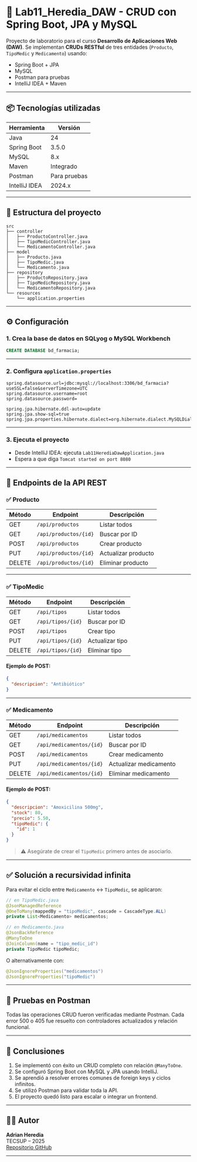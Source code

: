 # 💊 Lab11_Heredia_DAW - CRUD con Spring Boot, JPA y MySQL

Proyecto de laboratorio para el curso **Desarrollo de Aplicaciones Web (DAW)**. Se implementan **CRUDs RESTful** de tres entidades (`Producto`, `TipoMedic` y `Medicamento`) usando:

- Spring Boot + JPA
- MySQL
- Postman para pruebas
- IntelliJ IDEA + Maven

---

## 📦 Tecnologías utilizadas

| Herramienta         | Versión     |
|---------------------|-------------|
| Java                | 24          |
| Spring Boot         | 3.5.0       |
| MySQL               | 8.x         |
| Maven               | Integrado   |
| Postman             | Para pruebas|
| IntelliJ IDEA       | 2024.x      |

---

## 📁 Estructura del proyecto

```
src
├── controller
│   ├── ProductoController.java
│   ├── TipoMedicController.java
│   └── MedicamentoController.java
├── model
│   ├── Producto.java
│   ├── TipoMedic.java
│   └── Medicamento.java
├── repository
│   ├── ProductoRepository.java
│   ├── TipoMedicRepository.java
│   └── MedicamentoRepository.java
└── resources
    └── application.properties
```

---

## ⚙️ Configuración

### 1. Crea la base de datos en SQLyog o MySQL Workbench

```sql
CREATE DATABASE bd_farmacia;
```

---

### 2. Configura `application.properties`

```properties
spring.datasource.url=jdbc:mysql://localhost:3306/bd_farmacia?useSSL=false&serverTimezone=UTC
spring.datasource.username=root
spring.datasource.password=

spring.jpa.hibernate.ddl-auto=update
spring.jpa.show-sql=true
spring.jpa.properties.hibernate.dialect=org.hibernate.dialect.MySQLDialect
```

---

### 3. Ejecuta el proyecto

- Desde IntelliJ IDEA: ejecuta `Lab11HerediaDawApplication.java`
- Espera a que diga `Tomcat started on port 8080`

---

## 🔄 Endpoints de la API REST

### ✅ Producto

| Método | Endpoint                    | Descripción             |
|--------|-----------------------------|--------------------------|
| GET    | `/api/productos`           | Listar todos            |
| GET    | `/api/productos/{id}`      | Buscar por ID           |
| POST   | `/api/productos`           | Crear producto          |
| PUT    | `/api/productos/{id}`      | Actualizar producto     |
| DELETE | `/api/productos/{id}`      | Eliminar producto       |

---

### ✅ TipoMedic

| Método | Endpoint                | Descripción             |
|--------|-------------------------|--------------------------|
| GET    | `/api/tipos`           | Listar todos            |
| GET    | `/api/tipos/{id}`      | Buscar por ID           |
| POST   | `/api/tipos`           | Crear tipo              |
| PUT    | `/api/tipos/{id}`      | Actualizar tipo         |
| DELETE | `/api/tipos/{id}`      | Eliminar tipo           |

#### Ejemplo de POST:

```json
{
  "descripcion": "Antibiótico"
}
```

---

### ✅ Medicamento

| Método | Endpoint                       | Descripción               |
|--------|--------------------------------|----------------------------|
| GET    | `/api/medicamentos`           | Listar todos              |
| GET    | `/api/medicamentos/{id}`      | Buscar por ID             |
| POST   | `/api/medicamentos`           | Crear medicamento         |
| PUT    | `/api/medicamentos/{id}`      | Actualizar medicamento    |
| DELETE | `/api/medicamentos/{id}`      | Eliminar medicamento      |

#### Ejemplo de POST:

```json
{
  "descripcion": "Amoxicilina 500mg",
  "stock": 80,
  "precio": 5.50,
  "tipoMedic": {
    "id": 1
  }
}
```

> ⚠️ Asegúrate de crear el `TipoMedic` primero antes de asociarlo.

---

## ✅ Solución a recursividad infinita

Para evitar el ciclo entre `Medicamento` ↔ `TipoMedic`, se aplicaron:

```java
// en TipoMedic.java
@JsonManagedReference
@OneToMany(mappedBy = "tipoMedic", cascade = CascadeType.ALL)
private List<Medicamento> medicamentos;

// en Medicamento.java
@JsonBackReference
@ManyToOne
@JoinColumn(name = "tipo_medic_id")
private TipoMedic tipoMedic;
```

O alternativamente con:

```java
@JsonIgnoreProperties("medicamentos")
@JsonIgnoreProperties("tipoMedic")
```

---

## 🧪 Pruebas en Postman

Todas las operaciones CRUD fueron verificadas mediante Postman. Cada error 500 o 405 fue resuelto con controladores actualizados y relación funcional.

---

## 📌 Conclusiones

1. Se implementó con éxito un CRUD completo con relación `@ManyToOne`.
2. Se configuró Spring Boot con MySQL y JPA usando IntelliJ.
3. Se aprendió a resolver errores comunes de foreign keys y ciclos infinitos.
4. Se utilizó Postman para validar toda la API.
5. El proyecto quedó listo para escalar o integrar un frontend.

---

## 👩‍💻 Autor

**Adrian Heredia**  
TECSUP – 2025  
[Repositorio GitHub](https://github.com/imbubb4/Lab11_Heredia_DAW)

---
